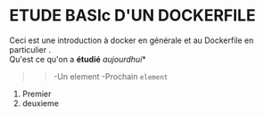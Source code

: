 # ETUDE BASIc D'UN DOCKERFILE

Ceci est une introduction à docker en générale et au Dockerfile en particulier .\
Qu'est ce qu'on a **étudié** *aujourdhui**

>> -Un element
>> -Prochain `element`
1. Premier
2. deuxieme 


